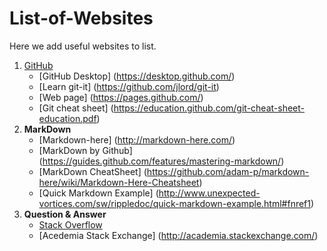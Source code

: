 # List-of-Websites
Here we add useful websites to list.

1. [GitHub](https://github.com/)
   * [GitHub Desktop] (https://desktop.github.com/)
   * [Learn git-it] (https://github.com/jlord/git-it)
   * [Web page] (https://pages.github.com/)
   * [Git cheat sheet] (https://education.github.com/git-cheat-sheet-education.pdf)
2. **MarkDown**
   * [Markdown-here] (http://markdown-here.com/)
   * [MarkDown by Github] (https://guides.github.com/features/mastering-markdown/)
   * [MarkDown CheatSheet] (https://github.com/adam-p/markdown-here/wiki/Markdown-Here-Cheatsheet)
   * [Quick Markdown Example] (http://www.unexpected-vortices.com/sw/rippledoc/quick-markdown-example.html#fnref1)
3. **Question & Answer**
   * [Stack Overflow](http://stackoverflow.com/)
   * [Acedemia Stack Exchange] (http://academia.stackexchange.com/)

